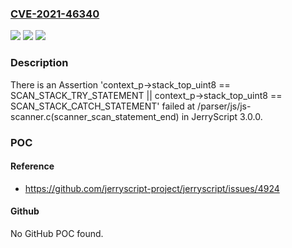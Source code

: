 ### [CVE-2021-46340](https://cve.mitre.org/cgi-bin/cvename.cgi?name=CVE-2021-46340)
![](https://img.shields.io/static/v1?label=Product&message=n%2Fa&color=blue)
![](https://img.shields.io/static/v1?label=Version&message=n%2Fa&color=blue)
![](https://img.shields.io/static/v1?label=Vulnerability&message=n%2Fa&color=brighgreen)

### Description

There is an Assertion 'context_p->stack_top_uint8 == SCAN_STACK_TRY_STATEMENT || context_p->stack_top_uint8 == SCAN_STACK_CATCH_STATEMENT' failed at /parser/js/js-scanner.c(scanner_scan_statement_end) in JerryScript 3.0.0.

### POC

#### Reference
- https://github.com/jerryscript-project/jerryscript/issues/4924

#### Github
No GitHub POC found.

